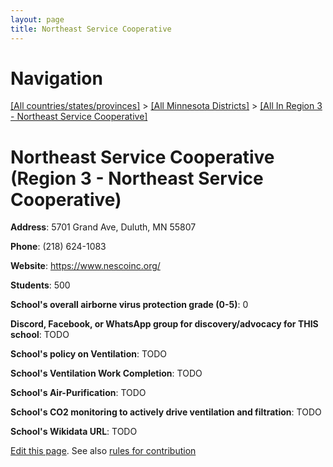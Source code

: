 ```yaml
---
layout: page
title: Northeast Service Cooperative
---
```

# Navigation

[[All countries/states/provinces]](../../..) > [[All Minnesota Districts]](../..) > [[All In Region 3 - Northeast Service Cooperative]](..)

# Northeast Service Cooperative (Region 3 - Northeast Service Cooperative)

**Address**: 5701 Grand Ave, Duluth, MN 55807

**Phone**: (218) 624-1083

**Website**: <https://www.nescoinc.org/>

**Students**: 500

**School's overall airborne virus protection grade (0-5)**: 0

**Discord, Facebook, or WhatsApp group for discovery/advocacy for THIS school**: TODO

**School's policy on Ventilation**: TODO

**School's Ventilation Work Completion**: TODO

**School's Air-Purification**: TODO

**School's CO2 monitoring to actively drive ventilation and filtration**: TODO

**School's Wikidata URL**: TODO


[Edit this page](https://github.com/ventilate-schools/MN/edit/main/./Region_3_-_Northeast_Service_Cooperative/Northeast_Service_Cooperative.md). See also [rules for contribution](../../../contribution-rules/)